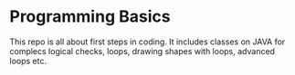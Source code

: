 # Programming Basics
This repo is all about first steps in coding. It includes classes on JAVA for complecs logical checks, loops, drawing shapes with loops, advanced loops etc.
